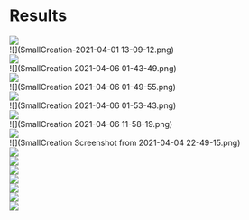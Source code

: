 # Results  
  
![](content-2103311609.png)  
![](SmallCreation-2021-04-01 13-09-12.png)  
![](SmallCreation-2021-04-01_13-09-12.png)  
![](SmallCreation 2021-04-06 01-43-49.png)  
![](SmallCreation_2021-04-06_01-43-49.png)  
![](SmallCreation 2021-04-06 01-49-55.png)  
![](SmallCreation_2021-04-06_01-49-55.png)  
![](SmallCreation 2021-04-06 01-53-43.png)  
![](SmallCreation_2021-04-06_01-53-43.png)  
![](SmallCreation 2021-04-06 11-58-19.png)  
![](SmallCreation_2021-04-06_11-58-19.png)  
![](SmallCreation Screenshot from 2021-04-04 22-49-15.png)  
![](SmallCreation_Screenshot_from_2021-04-04_22-49-15.png)  
![](SmallCreation_2021-04-06_11-58-19.result.jpg)  
![](Picasso-2021-03-05_10-43-11.jpeg)  
![](Picasso-210304.jpeg)  
![](Picasso-210305.jpeg)  
![](stylized-2103311609-cezanne-v0180.jpeg)  
![](stylized-2103311609-picasso-3165.jpeg)  
